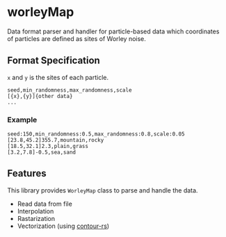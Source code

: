 # worleyMap

Data format parser and handler for particle-based data which coordinates of particles are defined as sites of Worley noise.

## Format Specification

`x` and `y` is the sites of each particle.

```plaintext:example.worleymap
seed,min_randomness,max_randomness,scale
[{x},{y}]{other data}
...
```

### Example

```
seed:150,min_randomness:0.5,max_randomness:0.8,scale:0.05
[23.8,45.2]355.7,mountain,rocky
[18.5,32.1]2.3,plain,grass
[3.2,7.8]-0.5,sea,sand
```

## Features

This library provides `WorleyMap` class to parse and handle the data.
- Read data from file
- Interpolation
- Rastarization
- Vectorization (using [contour-rs](https://github.com/mthh/contour-rs))